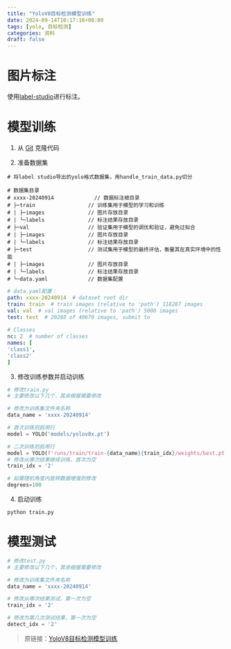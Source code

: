 ```yaml
---
title: "YoloV8目标检测模型训练"
date: 2024-09-14T10:17:16+08:00
tags: [yolo, 目标检测]
categories: 资料
draft: false
---
```


# 图片标注

使用[label-studio](https://github.com/HumanSignal/label-studio)进行标注。

# 模型训练

1. 从 [Git](https://github.com/liusanp/yolov8_train.git) 克隆代码

2. 准备数据集

```shell
# 将label studio导出的yolo格式数据集，用handle_train_data.py切分

# 数据集目录
# xxxx-20240914             // 数据标注根目录
# ├─train                 // 训练集用于模型的学习和训练
# | ├─images              // 图片存放目录
# | └─labels              // 标注结果存放目录
# ├─val                   // 验证集用于模型的调优和验证，避免过拟合
# | ├─images              // 图片存放目录
# | └─labels              // 标注结果存放目录
# ├─test                  // 测试集用于模型的最终评估，衡量其在真实环境中的性能
# | ├─images              // 图片存放目录
# | └─labels              // 标注结果存放目录
# └─data.yaml             // 数据集配置

```

```yaml
# data.yaml配置：
path: xxxx-20240914  # dataset root dir  
train: train  # train images (relative to 'path') 118287 images  
val: val  # val images (relative to 'path') 5000 images  
test: test  # 20288 of 40670 images, submit to   
  
# Classes  
nc: 2  # number of classes  
names: [
'class1',
'class2'
]
```

3. 修改训练参数并启动训练

```python
# 修改train.py
# 主要修改以下几个，其余根据需要修改

# 修改为训练集文件夹名称
data_name = 'xxxx-20240914' 

# 首次训练则启用行
model = YOLO('models/yolov8x.pt')

# 二次训练则启用行
model = YOLO(f'runs/train/train-{data_name}{train_idx}/weights/best.pt')
# 修改从哪次结果继续训练，首次为空
train_idx = '2'

# 如需随机角度内旋转数据增强则修改
degrees=100

```

4. 启动训练

```shell
python train.py
```

# 模型测试

```python
# 修改test.py
# 主要修改以下几个，其余根据需要修改

# 修改为训练集文件夹名称
data_name = 'xxxx-20240914' 

# 修改从哪次结果测试，第一次为空
train_idx = '2'

# 修改为第几次测试结果，第一次为空
detect_idx = '2'

```


> 原链接：[YoloV8目标检测模型训练](/post/yolov8)
